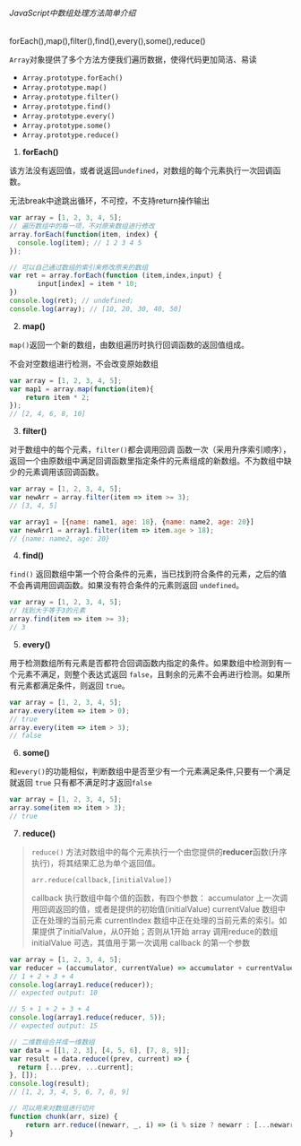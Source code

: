 ###### JavaScript中数组处理方法简单介绍

forEach(),map(),filter(),find(),every(),some(),reduce()

`Array`对象提供了多个方法方便我们遍历数据，使得代码更加简洁、易读

- `Array.prototype.forEach()`
- `Array.prototype.map()`
- `Array.prototype.filter()`
- `Array.prototype.find()`
- `Array.prototype.every()`
- `Array.prototype.some()`
- `Array.prototype.reduce()`







1. **forEach()**

该方法没有返回值，或者说返回`undefined`，对数组的每个元素执行一次回调函数。

无法break中途跳出循环，不可控，不支持return操作输出  

```javascript
var array = [1, 2, 3, 4, 5];
// 遍历数组中的每一项，不对原来数组进行修改
array.forEach(function(item, index) {
  console.log(item); // 1 2 3 4 5
});

// 可以自己通过数组的索引来修改原来的数组
var ret = array.forEach(function (item,index,input) {  
       input[index] = item * 10;  
})  
console.log(ret); // undefined;  
console.log(array); // [10, 20, 30, 40, 50]
```







2. **map()**

`map()`返回一个新的数组，由数组遍历时执行回调函数的返回值组成。

不会对空数组进行检测，不会改变原始数组

```javascript
var array = [1, 2, 3, 4, 5];
var map1 = array.map(function(item){
    return item * 2;
});
// [2, 4, 6, 8, 10]
```







3. **filter()**

对于数组中的每个元素，`filter()`都会调用回调 函数一次（采用升序索引顺序），返回一个由原数组中满足回调函数里指定条件的元素组成的新数组。不为数组中缺少的元素调用该回调函数。

```javascript
var array = [1, 2, 3, 4, 5];
var newArr = array.filter(item => item >= 3);
// [3, 4, 5]

var array1 = [{name: name1, age: 18}, {name: name2, age: 20}]
var newArr1 = array1.filter(item => item.age > 18);
// {name: name2, age: 20}
```







4. **find()**

`find()` 返回数组中第一个符合条件的元素，当已找到符合条件的元素，之后的值不会再调用回调函数。如果没有符合条件的元素则返回 `undefined`。

```javascript
var array = [1, 2, 3, 4, 5];
// 找到大于等于3的元素
array.find(item => item >= 3);
// 3
```







5. **every()**

用于检测数组所有元素是否都符合回调函数内指定的条件。如果数组中检测到有一个元素不满足，则整个表达式返回 `false`，且剩余的元素不会再进行检测。如果所有元素都满足条件，则返回 `true`。

```javascript
var array = [1, 2, 3, 4, 5];
array.every(item => item > 0);
// true
array.every(item => item > 3);
// false
```







6. **some()**

和`every()`的功能相似，判断数组中是否至少有一个元素满足条件,只要有一个满足就返回 `true` 只有都不满足时才返回`false`

```javascript
var array = [1, 2, 3, 4, 5];
array.some(item => item > 3);
// true
```







7. **reduce()**

> `reduce()` 方法对数组中的每个元素执行一个由您提供的**reducer**函数(升序执行)，将其结果汇总为单个返回值。
> 
> `arr.reduce(callback,[initialValue])`
> 
> callback 执行数组中每个值的函数，有四个参数：
> accumulator 上一次调用回调返回的值，或者是提供的初始值(initialValue)
> currentValue 数组中正在处理的当前元素
> currentIndex 数组中正在处理的当前元素的索引。如果提供了initialValue，从0开始；否则从1开始
> array 调用reduce的数组
> initialValue 可选，其值用于第一次调用 callback 的第一个参数

```javascript
var array = [1, 2, 3, 4, 5];
var reducer = (accumulator, currentValue) => accumulator + currentValue;
// 1 + 2 + 3 + 4
console.log(array1.reduce(reducer));
// expected output: 10

// 5 + 1 + 2 + 3 + 4
console.log(array1.reduce(reducer, 5));
// expected output: 15

// 二维数组合并成一维数组
var data = [[1, 2, 3], [4, 5, 6], [7, 8, 9]];
var result = data.reduce((prev, current) => {
  return [...prev, ...current];
}, []);
console.log(result); 
// [1, 2, 3, 4, 5, 6, 7, 8, 9]

// 可以用来对数组进行切片
function chunk(arr, size) {
    return arr.reduce((newarr, _, i) => (i % size ? newarr : [...newarr, arr.slice(i, i + size)]), []);
}
```


